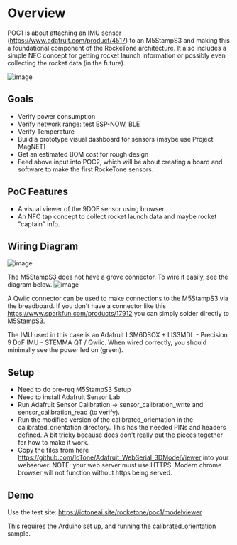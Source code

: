 # Overview

POC1 is about attaching an IMU sensor (https://www.adafruit.com/product/4517) to an M5StampS3 and making this a foundational component of the RockeTone architecture.  It also includes a simple NFC concept for getting rocket launch information or possibly even collecting the rocket data (in the future).

![image](https://private-user-images.githubusercontent.com/64202/372331234-3c8f7d34-4a6a-43d5-a5d4-5e59dfea9548.gif)

## Goals

- Verify power consumption
- Verify network range: test ESP-NOW, BLE
- Verify Temperature
- Build a prototype visual dashboard for sensors (maybe use Project MagNET)
- Get an estimated BOM cost for rough design
- Feed above input into POC2, which will be about creating a board and software to make the first RockeTone sensors.

## PoC Features

- A visual viewer of the 9DOF sensor using browser
- An NFC tap concept to collect rocket launch data and maybe rocket "captain" info.

## Wiring Diagram

![image](https://private-user-images.githubusercontent.com/64202/372333345-8522988b-6eca-4e7d-88a2-8cf72e5cd658.png)

The M5StampS3 does not have a grove connector.  To wire it easily, see the diagram below.
![image](https://github.com/user-attachments/assets/f147cf9d-11e9-43dc-895d-1b8214a6975f)

A Qwiic connector can be used to make connections to the M5StampS3 via the breadboard.  If you don't have a connector like this https://www.sparkfun.com/products/17912 you can simply solder directly to M5StampS3.

The IMU used in this case is an Adafruit LSM6DSOX + LIS3MDL - Precision 9 DoF IMU - STEMMA QT / Qwiic.  When wired correctly, you should minimally see the power led on (green).

## Setup

- Need to do pre-req M5StampS3 Setup
- Need to install Adafruit Sensor Lab
- Run Adafruit Sensor Calibration -> sensor_calibration_write and sensor_calibration_read (to verify).
- Run the modified version of the calibrated_orientation in the calibrated_orientation directory.  This has the needed PINs and headers defined.  A bit tricky because docs don't really put the pieces together for how to make it work.
- Copy the files from here https://github.com/IoTone/Adafruit_WebSerial_3DModelViewer into your webserver.  NOTE: your web server must use HTTPS.  Modern chrome browser will not function without https being served.

## Demo

Use the test site: https://iotoneai.site/rocketone/poc1/modelviewer

This requires the Arduino set up, and running the calibrated_orientation sample.